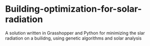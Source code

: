 # Building-optimization-for-solar-radiation
A solution written in Grasshopper and Python for minimizing the slar radiation on a builidng, using genetic algorithms and solar analysis
